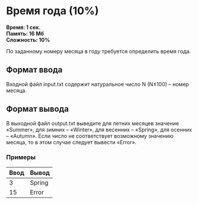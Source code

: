 <h1 class="title">Время года (10%)</h1>
<p><b>Время: 1 сек.<br>Память: 16 Мб<br>Сложность: 10%</b></p>
<p>По заданному номеру месяца в году требуется определить время года.</p>
<h2>Формат ввода</h2>
   <p>Входной файл input.txt содержит натуральное число N (N≤100) – номер месяца.</p>
   <h2>Формат вывода</h2>
   <p>В выходной файл output.txt выведите для летних месяцев значение «Summer», для зимних – «Winter», для весенних – «Spring», для осенних – «Autumn». Если число не соответствует возможному значению месяца, то в этом случае следует вывести «Error».</p>
   <h3>Примеры</h3>
   <table class="sample-tests">
      <thead>
         <tr>
            <th>Ввод</th>
            <th>Вывод</th>
         </tr>
      </thead>
      <tbody>
         <tr>
            <td>3</td>
            <td>Spring</td>
         </tr>
         <tr>
             <td>15</td>
             <td>Error</td>
          </tr>
      </tbody>
   </table>